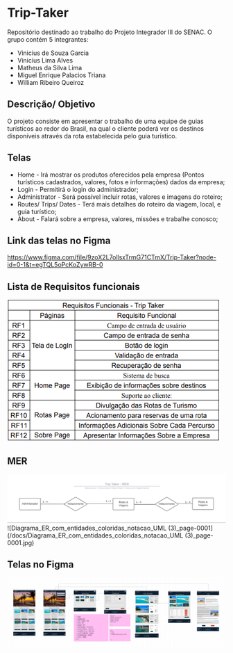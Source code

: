 # Trip-Taker
Repositório destinado ao trabalho do Projeto Integrador III do SENAC. O grupo contém 5 integrantes: 

- Vinicius de Souza Garcia
- Vinicius Lima Alves
- Matheus da Silva Lima
- Miguel Enrique Palacios Triana
- William Ribeiro Queiroz

## Descrição/ Objetivo
O projeto consiste em apresentar o trabalho de uma equipe de guias turísticos ao redor do Brasil, na qual o cliente poderá ver os destinos disponíveis através da rota estabelecida pelo guia turístico.

## Telas
- Home - Irá mostrar os produtos oferecidos pela empresa (Pontos turísticos cadastrados, valores, fotos e informações) dados da empresa; 
- Login - Permitirá o login do administrador;
- Administrator - Será possível incluir rotas, valores e imagens do roteiro;
- Routes/ Trips/ Dates - Terá mais detalhes do roteiro da viagem, local, e guia turístico;
- About - Falará sobre a empresa, valores, missões e trabalhe conosco;

## Link das telas no Figma
https://www.figma.com/file/9zoX2L7ollsxTrmG71CTmX/Trip-Taker?node-id=0-1&t=egTQL5oPcKoZywRB-0

## Lista de Requisitos funcionais
![image](/docs/RequisitosFuncionais.png)

## MER
![MER_-_Trip_Taker](/docs/MER_-_Trip_Taker.png)
![Diagrama_ER_com_entidades_coloridas_notacao_UML (3)_page-0001](/docs/Diagrama_ER_com_entidades_coloridas_notacao_UML (3)_page-0001.jpg)



## Telas no Figma
![triptaker-figma](/docs/triptaker-figma.png)
